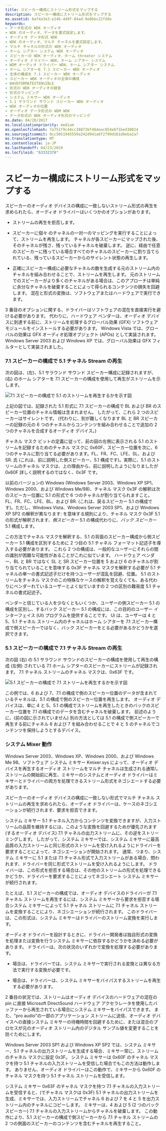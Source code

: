 ```yaml
---
title: スピーカー構成にストリーム形式をマップする
description: スピーカー構成にストリーム形式をマップする
ms.assetid: 6af4a3e3-e24b-449f-84ad-9e8bbc22fdde
keywords:
- データ形式の WDK オーディオ
- WDK のオーディオ、データを書式設定します。
- オーディオ データ形式 WDK
- WDK のオーディオ、マルチ チャネルを書式設定します。
- マルチ チャネルの形式の WDK オーディオ
- ホーム シアター システム WDK オーディオ
- スピーカーの WDK オーディオ、ホーム threater システム
- オーディオ ドライバー WDK、ホーム シアター システム
- WDM オーディオ ドライバー WDK、ホーム シアター システム
- ホーム シアターを 7.1 スピーカー WDK オーディオ
- 全体の構成を 7.1 スピーカー WDK オーディオ
- スピーカー WDK オーディオの全体の構成
- WAVEFORMATEXTENSIBLE
- 形式の WDK オーディオの録音
- 形式のマッピング
- システム ミキサー WDK オーディオ
- 5.1 サラウンド サウンド スピーカー WDK オーディオ
- WDK オーディオの位置
- オーディオ データ形式の WDM WDK
- データ形式の WDK オーディオ形式のマッピング
ms.date: 04/20/2017
ms.localizationpriority: medium
ms.openlocfilehash: 7a751f9c44cc38873bf48deac054e6f1bed30824
ms.sourcegitcommit: 0cc5051945559a242d941a6f2799d161d8eba2a7
ms.translationtype: MT
ms.contentlocale: ja-JP
ms.lasthandoff: 04/23/2019
ms.locfileid: "63332378"
---
```

# <a name="mapping-stream-formats-to-speaker-configurations"></a>スピーカー構成にストリーム形式をマップする


スピーカーのオーディオ デバイスの構成に一致しないストリーム形式の再生を求められたら、オーディオ ドライバーはいくつかのオプションがあります。

-   ストリームの再生を拒否します。

-   スピーカーに個々 のチャネルの一対一のマッピングを実行することによって、ストリームを再生します。 チャネルが各スピーカーにマップされた後、そのチャネルが残さ、残っているチャネルを破棄します。 逆に、経由で任意のスピーカーに残っている場合すべてのチャネルのスピーカーに割り当てられている、残っているスピーカーからのサイレント状態の再生します。

-   正確にスピーカー構成に必要なチャネルの数を生成する元のストリーム内のチャネルを組み合わせることで、ストリームを再生します。 元のストリームでのスピーカーがより多くのチャネルがある場合は、このアプローチは単純に余分なチャネルを破棄することによって得られるコンテンツの損失を回避します。 混在と形式の変換は、ソフトウェアまたはハードウェアで実行できます。

3 番目のオプションに関する、ドライバーはソフトウェアの混在を直接実行を避ける必要があります。 代わりに、ハードウェア ベンダーは、オーディオ デバイスに到達する前に、ストリームを処理するグローバル効果 (GFX) ソフトウェア モジュールをインストールする必要があります。 Windows Vista では、グローバルの効果は GFX オーディオ処理オブジェクト (APOs) として実装されます。 Windows Server 2003 および Windows XP では、グローバル効果は GFX フィルターとして実装されました。 

### <a name="span-idplayinga51channelstreamona71speakerconfigurationspanspan-idplayinga51channelstreamona71speakerconfigurationspanplaying-a-51-channel-stream-on-a-71-speaker-configuration"></a><span id="playing_a_5_1_channel_stream_on_a_7_1_speaker_configuration"></span><span id="PLAYING_A_5_1_CHANNEL_STREAM_ON_A_7_1_SPEAKER_CONFIGURATION"></span>7.1 スピーカーの構成で 5.1 チャネル Stream の再生

次の図は、(左)、5.1 サラウンド サウンド スピーカー構成に記録されますが、(右) のホーム シアターを 7.1 スピーカーの構成を使用して再生がストリームを示します。

![7.1 スピーカーの構成で 5.1 のストリームを再生するかを示す図](images/spkrcfg5.png)

上記の図では、記録された 5.1 形式に 7.1 スピーカーの構成で BL および BR のスピーカー位置のチャネル情報は含まれません。 したがって、これら 2 つのスピーカーはサイレントです。 (代わりに、別が難しくなります BL と BR スピーカーの記録の元の 6 つのチャネルからコンテンツを組み合わせることで追加の 2 つのチャネルを合成するオーディオ デバイス。)

チャネル マスク ビットの定義に従って、前の図の左側に表示される 5.1 のストリームを記録するためのチャネル マスクに 0x60F、スピーカー位置を次に、6 つのチャネルに割り当てる必要があります。FL、FR、FC、LFE、SL、および SR. 氏 (これは、前に説明した側スピーカー、5.1 構成です)。実際に、5.1 のストリームのチャネル マスクは、上の理由から、前に説明したようになりましたが 0x60F 詳しく説明するのではなく、0x3F です。

以前のバージョンの Windows (Windows Server 2003、Windows XP SP1、Windows 2000、および Windows Me/98)、チャネル マスク 0x3F の解釈は次のスピーカー位置に 5.1 の形式で 6 つのチャネルが割り当てられますこと。FL、FR、FC、LFE、BL、および BR. (これは、戻るスピーカー 5.1 の構成です)。ただし、Windows Vista、Windows Server 2003 SP1、および Windows XP SP2 の解釈が異なります: を意味する規則により、チャネル マスク 0x3F 5.1 の形式が解釈されます、*側スピーカー* 5.1 の構成代わりに、*バック スピーカー* 5.1 構成します。

この方法でチャネル マスクを解釈する、5.1 の背面のスピーカー構成から側スピーカー 5.1 構成を区別するために 2 つ目の 5.1 チャネル フォーマット記述子を導入する必要があります。 これら 2 つの構成は、一般的なユーザーにそれらの間の識別が困難な可能性があることがこれに似ています。 ハードウェア ベンダー、BL と BR ではなく SL と SR スピーカー位置を 5 および 6 のチャネルが割り当てられていることを意味する 0x3F チャネル マスクを解釈する必要が 5.1 チャネルの単一の書式記述子だけを持つユーザーが混乱を回避、位置。 5.1 のストリームをチャネル マスクのこの特殊なケースの解釈を覚えなくても、ある代わりにベンダーれているユーザーとよく似ていますの 2 つの区別の難易度 5.1 チャネルの書式記述子。

ベンダーと信じている人を少なくともいくつか、ユーザーの側スピーカー 5.1 の構成を区別し、するバック スピーカー 5.1 の構成には、この目的のユーザー インターフェイス (UI) プログラムを提供することです。 Ui は、ユーザーは 4 と 5、5.1 チャネル ストリーム内のチャネルはホーム シアターを 7.1 スピーカー構成で側スピーカーではなく、バック スピーカーをとる必要があるかどうかを選択できます。

### <a name="span-idplayinga71channelstreamona51speakerconfigurationspanspan-idplayinga71channelstreamona51speakerconfigurationspanplaying-a-71-channel-stream-on-a-51-speaker-configuration"></a><span id="playing_a_7_1_channel_stream_on_a_5_1_speaker_configuration"></span><span id="PLAYING_A_7_1_CHANNEL_STREAM_ON_A_5_1_SPEAKER_CONFIGURATION"></span>5.1 スピーカーの構成で 7.1 チャネル Stream の再生

次の図 (右) の 5.1 サラウンド サウンドのスピーカーの構成を使用して再生の構成 (左側) されている 7.1 ホーム シアターのスピーカーにストリームが記録されます。 7.1 チャネル ストリームのチャネル マスクは、0x63F です。

![5.1 スピーカーの構成で 7.1 ストリームを再生するかを示す図](images/spkrcfg6.png)

この例では、6 および 7、7.1 の構成で側のスピーカー位置のデータが含まれているチャネルは、5.1 の構成で側のスピーカー位置を再生します。 オーディオ デバイスは、単に 4 と 5、5.1 の構成でストリームを再生したときのバックのスピーカー位置を 7.1 の構成でのデータを含むチャネルを破棄します。 前述のように、(前の図に示されていません) 別の方法としては 5.1 の構成で側スピーカーで再生する前にチャネル 6 および 7 を組み合わせることで 4 と 5 のチャネルでコンテンツを保持しようとするデバイス。

### <a name="span-idsystemmixerbehaviorspanspan-idsystemmixerbehaviorspansystem-mixer-behavior"></a><span id="system_mixer_behavior"></span><span id="SYSTEM_MIXER_BEHAVIOR"></span>システム Mixer 動作

Windows Server 2003、Windows XP、Windows 2000、および Windows Me 98、ソフトウェア システム ミキサー Kmixer.sys によって、オーディオ デバイスを再生するオーディオ ストリームをマルチ チャネルは生成される通常/。 ストリームの開始前に再生、ミキサーのシステムとオーディオ ドライバーはミキサーとドライバーの両方を処理できるストリーム形式をネゴシエートする必要があります。

スピーカーのオーディオ デバイスの構成に一致しない形式でマルチ チャネル ストリームの再生を求められたら、オーディオ ドライバーは、ケースのネゴシエーションが続行されます、要求を拒否できます。

システム ミキサー 5.1 チャネル入力からコンテンツを変換できますが、入力ストリームの品質を維持するには、このような変換を回避するためが優先されます (するオーディオ デバイス) 7.1 チャネルの出力ストリームに、その逆をストリーミングします。 したがって、システム ミキサーでは、システム ミキサーに最高品質の入力ストリームと同じ形式のストリームを受け入れるようにドライバーを要求することによって、ネゴシエーションが開始されます。 通常、つまり、システム ミキサーに 5.1 または 7.1 チャネル形式で入力ストリームがある場合、問われます、ドライバーを同じ形式でストリームを受け入れるようにします。 ドライバーは、この形式を拒否する場合は、その他のストリームの形式を処理できるかどうか、ドライバーを要求することによってネゴシエート システム ミキサーが続行されます。

たとえば、5.1 スピーカーの構成では、オーディオ デバイスのドライバーが 7.1 チャネル ストリームを再生するには、システム ミキサーから要求を拒否する場合システム ミキサーによって 5.1 チャネル ストリームに 7.1 チャネル ストリームを変換することにより、ネゴシエーションが続行されます。 このドライバーは、この形式は、システム ミキサーはドライバーのストリーム変換を実行します。

オーディオ ドライバーを設計するときに、ドライバー開発者は独自形式の変換を処理または変換を行うシステム ミキサーに依存するかどうかを決める必要があります。 ドライバーは、次の状況のいずれかで変換を処理する必要があります。

-   場合は、ドライバーでは、システム ミキサーで実行される変換とは異なる方法で実行する変換が必要です。

-   場合は、ドライバーは、システム ミキサーをバイパスするストリームを再生する必要があります。

2 番目の状況では、ストリームはオーディオ デバイスのハードウェアの混在の pin に直接 Microsoft DirectSound ハードウェア アクセラレータを使用したバッファーから再生されている場合にシステム ミキサーをバイパスできます。 また、"pro audio"の一部のアプリケーション ストリームに送信、オーディオ デバイスへの直接システム ミキサーの待機時間を回避するために、または混合のプロセスが元のオーディオ ストリーム内のデジタル サンプル値を変更することを防ぐためにします。

Windows Server 2003 SP1 および Windows XP SP2 では、システム ミキサー、5.1 チャネルの出力ストリームを生成する場合、ミキサー常に、ストリームのチャネル マスクに設定 0x3F。 システム ミキサーは 0x60F のチャネル マスクを持つ 5.1 チャネルの入力ストリームを受信した場合でもこの方法は動作します。 ありません、オーディオ ドライバーはこの動作で、ミキサーから 0x60F のチャネル マスクを持つ 5.1 チャネル ストリームを受信します。

システム ミキサー 0x63F のチャネル マスクを持つ 7.1 チャネルの入力ストリームを受信すると、(でチャネル マスクは 0x3F) 5.1 チャネルの出力ストリームを生成、ミキサーでは、入力ストリームでチャネル 6 および 7 を 4 と 5 を出力ストリーム内のチャネルにコピーします。 ミキサーは、4 および 5 (2 つのバック スピーカー) 7.1 チャネルの入力ストリームからチャネルを破棄します。 この動作により、5.1 スピーカーの構成で側スピーカーから 7.1 チャネル ストリームの 2 つの側面のスピーカーのコンテンツを含むチャネルを再生すること。

 

 





